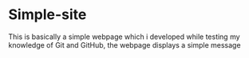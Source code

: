# Simple-site

This is basically a simple webpage which i developed while testing my knowledge of Git and GitHub, the webpage displays a simple message
